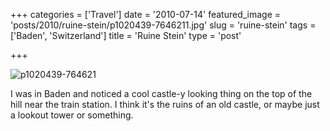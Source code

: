 +++
categories = ['Travel']
date = '2010-07-14'
featured_image = 'posts/2010/ruine-stein/p1020439-7646211.jpg'
slug = 'ruine-stein'
tags = ['Baden', 'Switzerland']
title = 'Ruine Stein'
type = 'post'

+++

![p1020439-764621](p1020439-7646211.jpg)

I was in Baden and noticed a cool castle-y looking thing on the top of the hill near the train station. I think it's the ruins of an old castle, or maybe just a lookout tower or something.